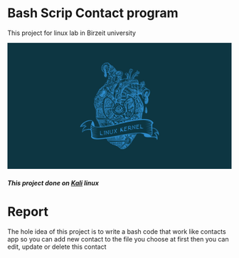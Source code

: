 # Bash Scrip Contact program
This project for linux lab in Birzeit university

![](linux.png)

##### This project done on [Kali](https://www.kali.org/) linux



# Report
The hole idea of this project is to write a bash code that work like contacts app
so you can add new contact to the file you choose at first then you can edit, update or delete this contact


